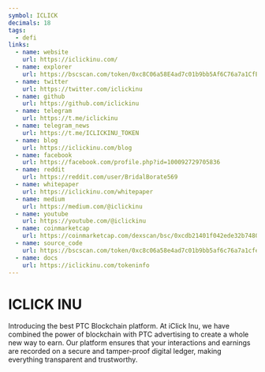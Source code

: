 ```yaml
---
symbol: ICLICK
decimals: 18
tags:
  - defi
links:
  - name: website
    url: https://iclickinu.com/
  - name: explorer
    url: https://bscscan.com/token/0xc8C06a58E4ad7c01b9bb5Af6C76a7a1CfEBd0319
  - name: twitter
    url: https://twitter.com/iclickinu
  - name: github
    url: https://github.com/iclickinu
  - name: telegram
    url: https://t.me/iclickinu
  - name: telegram_news
    url: https://t.me/ICLICKINU_TOKEN
  - name: blog
    url: https://iclickinu.com/blog
  - name: facebook
    url: https://facebook.com/profile.php?id=100092729705836
  - name: reddit
    url: https://reddit.com/user/BridalBorate569
  - name: whitepaper
    url: https://iclickinu.com/whitepaper
  - name: medium
    url: https://medium.com/@iclickinu
  - name: youtube
    url: https://youtube.com/@iclickinu
  - name: coinmarketcap
    url: https://coinmarketcap.com/dexscan/bsc/0xcdb21401f042ede32b74809c27b91a8a90a5a00e/
  - name: source_code
    url: https://bscscan.com/token/0xc8c06a58e4ad7c01b9bb5af6c76a7a1cfebd0319#code
  - name: docs
    url: https://iclickinu.com/tokeninfo
---
```


# ICLICK INU

Introducing the best PTC Blockchain platform. At iClick Inu, we have combined the power of blockchain with PTC advertising to create a whole new way to earn. Our platform ensures that your interactions and earnings are recorded on a secure and tamper-proof digital ledger, making everything transparent and trustworthy.
